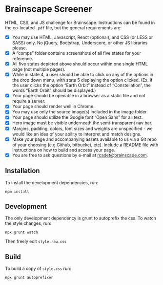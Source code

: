# Brainscape Screener

HTML, CSS, and JS challenge for Brainscape. Instructions can be found in the co-located `.pdf` file, but the general requirements are:

- [x] You may use HTML, Javascript, React (optional), and CSS (or LESS or SASS) only. No jQuery, Bootstrap, Underscore, or other JS libraries please.
- [x] A “comps” folder contains screenshots of all five states for your reference.
- [x] All five states depicted above should occur within one single HTML page (not multiple pages).
- [x] While in state 4, a user should be able to click on any of the options in the drop down menu, with state 5 displaying the option clicked. (Ex. if the user clicks the option “Earth Orbit” instead of “Constellation”, the words “Earth Orbit” should be displayed.)
- [x] Your page should be openable in a browser as a static file and not require a server.
- [x] Your page should render well in Chrome.
- [x] You may use only the source image(s) included in the image folder.
- [x] Your page should utilize the Google font “Open Sans” for all text.
- [x] Hero image must be visible underneath the semi-transparent nav bar.
- [x] Margins, padding, colors, font sizes and weights are unspecified - we would like an idea of your ability to interpret and match designs.
- [x] Make your page and accompanying assets available to us via a Git repo of your choosing (e.g Github, bitbucket, etc). Include a README file with instructions on how to build and access your page.
- [x] You are free to ask questions by e-mail at rcadet@brainscape.com.

## Installation

To install the development dependencies, run:

```
npm install
```

## Development

The only development dependency is grunt to autoprefix the css. To watch the style changes, run:

```
npx grunt watch
```

Then freely edit `style.raw.css`

## Build

To build a copy of `style.css` run:

```
npx grunt autoprefixer
```
